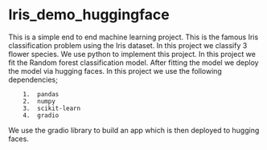 # Iris_demo_huggingface

This is a simple end to end machine learning project. This is the famous Iris classification problem using the Iris dataset. In this project we classify 3 flower species. We use python to implement this project. In this project we fit the Random forest classification model. After fitting the model we deploy the model via hugging faces. In this project we use the following dependencies;

        1.  pandas
        2.  numpy
        3.  scikit-learn
        4.  gradio
        
We use the gradio library to build an app which is then deployed to hugging faces.
